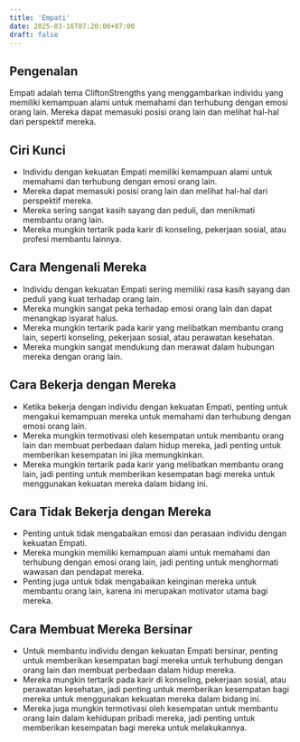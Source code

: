 ```yaml
---
title: 'Empati'
date: 2025-03-16T07:20:00+07:00
draft: false
---
```


## Pengenalan

Empati adalah tema CliftonStrengths yang menggambarkan individu yang memiliki kemampuan alami untuk memahami dan terhubung dengan emosi orang lain. Mereka dapat memasuki posisi orang lain dan melihat hal-hal dari perspektif mereka.

## Ciri Kunci

- Individu dengan kekuatan Empati memiliki kemampuan alami untuk memahami dan terhubung dengan emosi orang lain.
- Mereka dapat memasuki posisi orang lain dan melihat hal-hal dari perspektif mereka.
- Mereka sering sangat kasih sayang dan peduli, dan menikmati membantu orang lain.
- Mereka mungkin tertarik pada karir di konseling, pekerjaan sosial, atau profesi membantu lainnya.

## Cara Mengenali Mereka

- Individu dengan kekuatan Empati sering memiliki rasa kasih sayang dan peduli yang kuat terhadap orang lain.
- Mereka mungkin sangat peka terhadap emosi orang lain dan dapat menangkap isyarat halus.
- Mereka mungkin tertarik pada karir yang melibatkan membantu orang lain, seperti konseling, pekerjaan sosial, atau perawatan kesehatan.
- Mereka mungkin sangat mendukung dan merawat dalam hubungan mereka dengan orang lain.

## Cara Bekerja dengan Mereka

- Ketika bekerja dengan individu dengan kekuatan Empati, penting untuk mengakui kemampuan mereka untuk memahami dan terhubung dengan emosi orang lain.
- Mereka mungkin termotivasi oleh kesempatan untuk membantu orang lain dan membuat perbedaan dalam hidup mereka, jadi penting untuk memberikan kesempatan ini jika memungkinkan.
- Mereka mungkin tertarik pada karir yang melibatkan membantu orang lain, jadi penting untuk memberikan kesempatan bagi mereka untuk menggunakan kekuatan mereka dalam bidang ini.

## Cara Tidak Bekerja dengan Mereka

- Penting untuk tidak mengabaikan emosi dan perasaan individu dengan kekuatan Empati.
- Mereka mungkin memiliki kemampuan alami untuk memahami dan terhubung dengan emosi orang lain, jadi penting untuk menghormati wawasan dan pendapat mereka.
- Penting juga untuk tidak mengabaikan keinginan mereka untuk membantu orang lain, karena ini merupakan motivator utama bagi mereka.

## Cara Membuat Mereka Bersinar

- Untuk membantu individu dengan kekuatan Empati bersinar, penting untuk memberikan kesempatan bagi mereka untuk terhubung dengan orang lain dan membuat perbedaan dalam hidup mereka.
- Mereka mungkin tertarik pada karir di konseling, pekerjaan sosial, atau perawatan kesehatan, jadi penting untuk memberikan kesempatan bagi mereka untuk menggunakan kekuatan mereka dalam bidang ini.
- Mereka juga mungkin termotivasi oleh kesempatan untuk membantu orang lain dalam kehidupan pribadi mereka, jadi penting untuk memberikan kesempatan bagi mereka untuk melakukannya.
